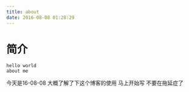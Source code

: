 ```yaml
---
title: about
date: 2016-08-08 01:28:29
---
```

# 简介
```
hello world
about me

```
今天是16-08-08
大概了解了下这个博客的使用
马上开始写 不要在拖延症了

